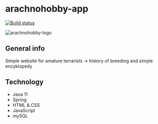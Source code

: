 # arachnohobby-app
[![Build status](https://github.com/LukaszSz90/arachnohobby-app/workflows/Build/badge.svg)](https://github.com/LukaszSz90/arachnohobby-app/actions)


![arachnohobby-logo](https://user-images.githubusercontent.com/64540193/161442128-93f7167c-baf7-4fd0-8d1e-fca2abde20c6.png)


## General info
Simple website for amature terrarists -> history of breeding and simple encyklopedy

## Technology
- Java 11
- Spring
- HTML & CSS
- JavaScript
- mySQL

